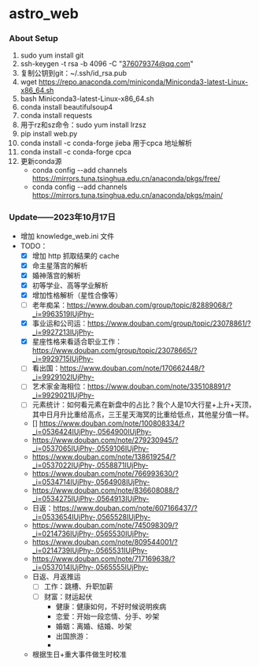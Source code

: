 # astro_web

### About Setup
1. sudo yum install git
2. ssh-keygen -t rsa -b 4096 -C "376079374@qq.com"
3. 复制公钥到git：~/.ssh/id_rsa.pub
4. wget https://repo.anaconda.com/miniconda/Miniconda3-latest-Linux-x86_64.sh
5. bash Miniconda3-latest-Linux-x86_64.sh
6. conda install beautifulsoup4
7. conda install requests
8. 用于rz和sz命令：sudo yum install lrzsz
9. pip install web.py
10. conda install -c conda-forge jieba 用于cpca 地址解析
11. conda install -c conda-forge cpca
12. 更新conda源
    - conda config --add channels https://mirrors.tuna.tsinghua.edu.cn/anaconda/pkgs/free/
    - conda config --add channels https://mirrors.tuna.tsinghua.edu.cn/anaconda/pkgs/main/


### Update——2023年10月17日
 - 增加 knowledge_web.ini 文件
 - TODO：
   + [x] 增加 http 抓取结果的 cache
   + [x] 命主星落宫的解析
   + [x] 婚神落宫的解析
   + [x] 初等学业、高等学业解析
   + [x] 增加性格解析（星性合像等）
   + [ ] 老年痴呆：https://www.douban.com/group/topic/82889068/?_i=9963519IUjPhy-
   + [x] 事业运和公司运：https://www.douban.com/group/topic/23078861/?_i=9927213IUjPhy-
   + [x] 星座性格来看适合职业工作：https://www.douban.com/group/topic/23078665/?_i=9929715IUjPhy-
   + [ ] 看出国：https://www.douban.com/note/170662448/?_i=9929102IUjPhy-
   + [ ] 艺术家金海相位：https://www.douban.com/note/335108891/?_i=9929021IUjPhy-
   + [ ] 元素统计：如何看元素在新盘中的占比？我个人是10大行星+上升+天顶，其中日月升比重给高点，三王星天海冥的比重给低点，其他星分值一样。
   - [] https://www.douban.com/note/100808334/?_i=0536424IUjPhy-,0564900IUjPhy-
   - https://www.douban.com/note/279230945/?_i=0537065IUjPhy-,0559106IUjPhy-
   - https://www.douban.com/note/138619254/?_i=0537022IUjPhy-,0558871IUjPhy-
   - https://www.douban.com/note/766993630/?_i=0534714IUjPhy-,0564908IUjPhy-
   - https://www.douban.com/note/836608088/?_i=0534275IUjPhy-,0564913IUjPhy-
   - 日返：https://www.douban.com/note/607166437/?_i=0533654IUjPhy-,0565528IUjPhy-
   - https://www.douban.com/note/745098309/?_i=0214736IUjPhy-,0565530IUjPhy-
   - https://www.douban.com/note/809544001/?_i=0214739IUjPhy-,0565531IUjPhy-
   - https://www.douban.com/note/717169638/?_i=0537014IUjPhy-,0565555IUjPhy-
   - 日返、月返推运
     - [ ] 工作：跳槽、升职加薪
     - [ ] 财富：财运起伏
       - 健康：健康如何，不好时候说明疾病
       - 恋爱：开始一段恋情、分手、吵架
       - 婚姻：离婚、结婚、吵架
       - 出国旅游：
       - 
   - 根据生日+重大事件做生时校准

